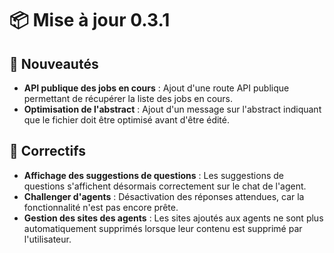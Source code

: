 # 📦 Mise à jour 0.3.1

## 🎉 Nouveautés
* **API publique des jobs en cours** : Ajout d'une route API publique permettant de récupérer la liste des jobs en cours.
* **Optimisation de l'abstract** : Ajout d'un message sur l'abstract indiquant que le fichier doit être optimisé avant d'être édité.

## 🔧 Correctifs
* **Affichage des suggestions de questions** : Les suggestions de questions s'affichent désormais correctement sur le chat de l'agent.
* **Challenger d'agents** : Désactivation des réponses attendues, car la fonctionnalité n'est pas encore prête.
* **Gestion des sites des agents** : Les sites ajoutés aux agents ne sont plus automatiquement supprimés lorsque leur contenu est supprimé par l'utilisateur.
